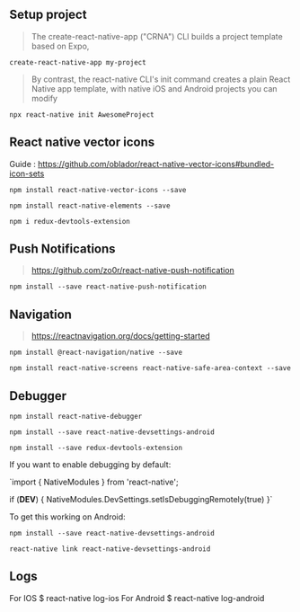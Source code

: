 ## Setup project

> The create-react-native-app ("CRNA") CLI builds a project template based on Expo, 

`create-react-native-app my-project`

> By contrast, the react-native CLI's init command creates a plain React Native app template, with native iOS and Android projects you can modify

`npx react-native init AwesomeProject`


## React native vector icons

Guide : https://github.com/oblador/react-native-vector-icons#bundled-icon-sets

`npm install react-native-vector-icons --save`

`npm install react-native-elements --save`

`npm i redux-devtools-extension`

## Push Notifications

> https://github.com/zo0r/react-native-push-notification

`npm install --save react-native-push-notification`

## Navigation

> https://reactnavigation.org/docs/getting-started

`npm install @react-navigation/native --save`

`npm install react-native-screens react-native-safe-area-context --save`

## Debugger

`npm install react-native-debugger`

`npm install --save react-native-devsettings-android`

`npm install --save redux-devtools-extension`





If you want to enable debugging by default:

`import { NativeModules } from 'react-native';

if (__DEV__) {
  NativeModules.DevSettings.setIsDebuggingRemotely(true)
}`

To get this working on Android:

`npm install --save react-native-devsettings-android`

`react-native link react-native-devsettings-android`


## Logs

For IOS $ react-native log-ios
For Android $ react-native log-android



